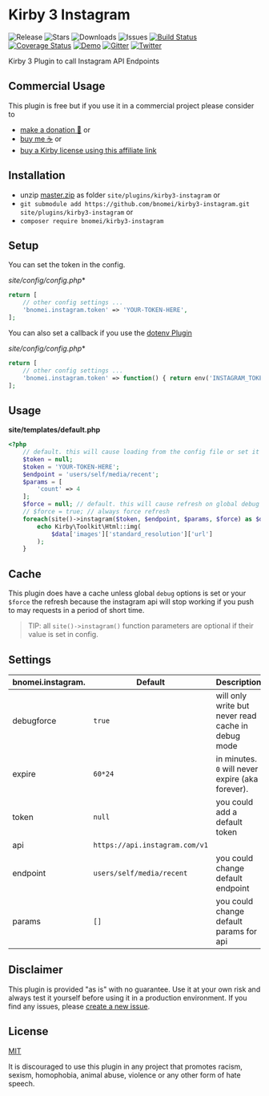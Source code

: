 # Kirby 3 Instagram

![Release](https://flat.badgen.net/packagist/v/bnomei/kirby3-instagram?color=ae81ff)
![Stars](https://flat.badgen.net/packagist/ghs/bnomei/kirby3-instagram?color=272822)
![Downloads](https://flat.badgen.net/packagist/dt/bnomei/kirby3-instagram?color=272822)
![Issues](https://flat.badgen.net/packagist/ghi/bnomei/kirby3-instagram?color=e6db74)
[![Build Status](https://flat.badgen.net/travis/bnomei/kirby3-instagram)](https://travis-ci.com/bnomei/kirby3-instagram)
[![Coverage Status](https://flat.badgen.net/coveralls/c/github/bnomei/kirby3-instagram)](https://coveralls.io/github/bnomei/kirby3-instagram) 
[![Demo](https://flat.badgen.net/badge/website/examples?color=f92672)](https://kirby3-plugins.bnomei.com/instagram) 
[![Gitter](https://flat.badgen.net/badge/gitter/chat?color=982ab3)](https://gitter.im/bnomei-kirby-3-plugins/community) 
[![Twitter](https://flat.badgen.net/badge/twitter/bnomei?color=66d9ef)](https://twitter.com/bnomei)


Kirby 3 Plugin to call Instagram API Endpoints

## Commercial Usage

This plugin is free but if you use it in a commercial project please consider to 
- [make a donation 🍻](https://www.paypal.me/bnomei/3) or
- [buy me ☕](https://buymeacoff.ee/bnomei) or
- [buy a Kirby license using this affiliate link](https://a.paddle.com/v2/click/1129/35731?link=1170)

## Installation

- unzip [master.zip](https://github.com/bnomei/kirby3-instagram/archive/master.zip) as folder `site/plugins/kirby3-instagram` or
- `git submodule add https://github.com/bnomei/kirby3-instagram.git site/plugins/kirby3-instagram` or
- `composer require bnomei/kirby3-instagram`

## Setup

You can set the token in the config.

*site/config/config.php**
```php
return [
    // other config settings ...
    'bnomei.instagram.token' => 'YOUR-TOKEN-HERE',
];
```

You can also set a callback if you use the [dotenv Plugin](https://github.com/bnomei/kirby3-dotenv)

*site/config/config.php**
```php
return [
    // other config settings ...
    'bnomei.instagram.token' => function() { return env('INSTAGRAM_TOKEN'); },
];
```

## Usage

**site/templates/default.php**
```php
<?php
    // default. this will cause loading from the config file or set it here...
    $token = null; 
    $token = 'YOUR-TOKEN-HERE';
    $endpoint = 'users/self/media/recent';
    $params = [
        'count' => 4
    ];
    $force = null; // default. this will cause refresh on global debug == true
    // $force = true; // always force refresh
    foreach(site()->instagram($token, $endpoint, $params, $force) as $data) {
        echo Kirby\Toolkit\Html::img(
            $data['images']['standard_resolution']['url']
        );
    }
```

## Cache

This plugin does have a cache unless global `debug` options is set or your `$force` the refresh because the instagram api will stop working if you push to may requests in a period of short time.

> TIP: all `site()->instagram()` function parameters are optional if their value is set in config.

## Settings

| bnomei.instagram.         | Default        | Description               |            
|---------------------------|----------------|---------------------------|
| debugforce | `true` | will only write but never read cache in debug mode |
| expire | `60*24` | in minutes. `0` will never expire (aka forever). |
| token | `null` | you could add a default token |
| api | `https://api.instagram.com/v1` | |
| endpoint | `users/self/media/recent` | you could change default endpoint |
| params | `[]` | you could change default params for api |

## Disclaimer

This plugin is provided "as is" with no guarantee. Use it at your own risk and always test it yourself before using it in a production environment. If you find any issues, please [create a new issue](https://github.com/bnomei/kirby3-instagram/issues/new).

## License

[MIT](https://opensource.org/licenses/MIT)

It is discouraged to use this plugin in any project that promotes racism, sexism, homophobia, animal abuse, violence or any other form of hate speech.
